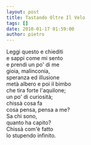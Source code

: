 ```yaml
---
layout: post
title: Tastando Oltre Il Velo
tags: []
date: 2010-01-17 01:59:00
author: pietro
---
```

Leggi questo e chiediti<br/>e sappi come mi sento<br/>e prendi un po' di me<br/>gioia, malinconia,<br/>speranza ed illusione<br/>metà albero e poi il bimbo<br/>che tira forte l'aquilone;<br/>un po' di curiosità;<br/>chissà cosa fa<br/>cosa pensa, pensa a me?<br/>Sa chi sono,<br/>quanto ha capito?<br/>Chissà com'è fatto<br/>lo stupendo infinito.

